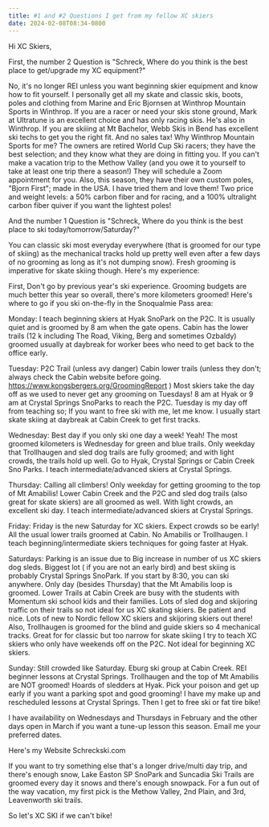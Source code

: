 ```yaml
---
title: #1 and #2 Questions I get from my fellow XC skiers
date: 2024-02-08T08:34-0800
---
```

Hi XC Skiers,

First, the number 2 Question is "Schreck, Where do you think is the best place to get/upgrade my XC equipment?"

No, it's no longer REI unless you want beginning skier equipment and know how to fit yourself.  I personally get all my skate and classic skis, boots, poles and clothing from Marine and Eric Bjornsen at Winthrop Mountain Sports in Winthrop.  If you are a racer or need your skis stone ground, Mark at Ultratune is an excellent choice and has only racing skis.  He's also in Winthrop. 
If you are skiiing at Mt Bachelor,  Webb Skis in Bend has excellent ski techs to get you the right fit. And no sales tax!
Why Winthrop Mountain Sports for me? The owners are retired World Cup Ski racers; they have the best selection; and they know what they are doing in fitting you.  If you can't make a vacation trip to the Methow Valley (and you owe it to yourself to take at least one trip there a season!) They will schedule a Zoom appointment for you.
Also, this season,  they have their own custom poles, "Bjorn First"; made in the USA.  I have tried them and love them! Two price and weight levels: a 50% carbon fiber and for racing, and a 100% ultralight carbon fiber quiver if you want the lightest poles!

And the number 1 Question is "Schreck, Where do you think is the best place to ski today/tomorrow/Saturday?"

You can classic ski most everyday everywhere (that is groomed for our type of skiing) as the mechanical tracks hold up pretty well even after a few days of no grooming as long as it's not dumping snow). Fresh grooming is imperative for skate skiing though. Here's my experience:

First, Don't go by previous year's ski experience.  Grooming budgets are much better this year so overall,  there's more kilometers groomed!  Here's where to go if you ski on-the-fly in the Snoqualmie Pass area: 

Monday:
I teach beginning skiers at Hyak SnoPark on the P2C.  It is usually quiet and is groomed by 8 am when the gate opens.
Cabin has the lower trails (12 k including The Road, Viking,  Berg and sometimes Ozbaldy) groomed usually at daybreak for worker bees who need to get back to the office early. 

Tuesday:
P2C Trail (unless avy danger)
Cabin lower trails (unless they don't; always check the Cabin website before going.
https://www.kongsbergers.org/GroomingReport  )
Most skiers take the day off as we used to never get any grooming on Tuesdays! 
8 am at Hyak or 9 am at Crystal Springs SnoParks to reach the P2C. 
Tuesday is my day off from teaching so; If you want to free ski with me,  let me know. I usually start skate skiing at daybreak at Cabin Creek to get first tracks.

Wednesday:
Best day if you only ski one day a week! Yeah! The most groomed kilometers is Wednesday for green and blue trails. Only weekday that Trollhaugen and sled dog trails are fully groomed; and with light crowds, the trails hold up well. Go to Hyak, Crystal Springs or Cabin Creek Sno Parks. I teach intermediate/advanced skiers at Crystal Springs.

Thursday:
Calling all climbers! Only weekday for getting grooming to the top of Mt Amabilis!  Lower Cabin Creek and the P2C and sled dog trails (also great for skate skiers) are all groomed as well. With light crowds, an excellent ski day. I teach intermediate/advanced skiers at Crystal Springs. 

Friday:
Friday is the new Saturday for XC skiers.  Expect crowds so be early! 
All the usual lower trails groomed at Cabin. No Amabilis or Trollhaugen. 
I teach beginning/intermediate skiers techniques for going faster at Hyak.  

Saturdays:
Parking is an issue due to Big increase in number of us XC skiers dog sleds.  Biggest lot ( if you are not an early bird) and best skiing is probably Crystal Springs SnoPark.  If you start by 8:30, you can ski anywhere.  Only day (besides Thursday) that the Mt  Amabilis loop is groomed. Lower Trails at Cabin Creek are busy with the students with Momentum ski school kids and their families. 
Lots of sled dog and skijoring traffic on their trails so not ideal for us XC skating skiers. Be patient and nice. Lots of new to Nordic fellow XC skiers and skijoring skiers out there! Also, Trollhaugen is groomed for the blind and guide skiers so 4 mechanical tracks. Great for for classic but too narrow for skate skiing 
I try to teach XC skiers who only have weekends off on the P2C. Not ideal for beginning XC skiers.

Sunday:
Still crowded like Saturday.  Eburg ski group at Cabin Creek.  REI beginner lessons at Crystal Springs. Trollhaugen and the top of Mt Amabilis are NOT groomed!
Hoards of sledders at Hyak. Pick your poison and get up early if you want a parking spot and good grooming! I have my make up and rescheduled lessons at Crystal Springs. Then I get to free ski or fat tire bike!

I have availability on Wednesdays and Thursdays in February and the other days open in March if you want a tune-up lesson this season. Email me your preferred dates.

Here's my Website Schreckski.com 

If you want to try something else that's a longer drive/multi day trip, and there's enough snow, Lake Easton SP SnoPark and Suncadia Ski Trails are groomed every day it snows and there's enough snowpack. For a fun out of the way vacation,  my first pick is the Methow Valley,  2nd Plain, and 3rd, Leavenworth ski trails. 

So let's XC SKI if we can't bike!
